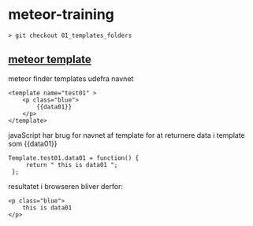 meteor-training
===============

	> git checkout 01_templates_folders

## [meteor template](http://jalal.meteor.com/#templates)

meteor finder templates udefra navnet 

	<template name="test01" >
		<p class="blue">
			{{data01}}
		</p>
	</template>	

javaScript har brug for navnet af template for at returnere data i template som {{data01}}

	Template.test01.data01 = function() {
         return " this is data01 ";
     };

resultatet i browseren bliver derfor:

	<p class="blue">
		this is data01 
	</p>	





